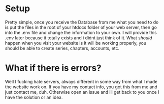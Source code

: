 <h1>Setup</h1>

<p>Pretty simple, once you receive the Database from me what you need to do is put the files in the root of your htdocs folder of your web server, then go into the .env file and change the information to your own. I will provide this .env later because it totally exists and i didnt just think of it. What <i>should</i> happen when you visit your website is it will be working properly, you should be able to create series, chapters, accounts, etc.</p>

<h1>What if there is errors?</h1>

<p>Well I fucking hate servers, always different in some way from what I made the website work on. If you have my contact info, you got this from me and just contact me, duh. Otherwise open an issue and ill get back to you once I have the solution or an idea.</p>
